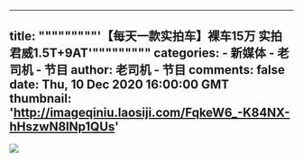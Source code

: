 
---
title: """""""""'【每天一款实拍车】裸车15万 实拍君威1.5T+9AT'"""""""""
categories: 
    - 新媒体
    - 老司机 - 节目
author: 老司机 - 节目
comments: false
date: Thu, 10 Dec 2020 16:00:00 GMT
thumbnail: 'http://imageqiniu.laosiji.com/FqkeW6_-K84NX-hHszwN8lNp1QUs'
---

<div>   
<img src="http://imageqiniu.laosiji.com/FqkeW6_-K84NX-hHszwN8lNp1QUs" referrerpolicy="no-referrer">  
</div>
            